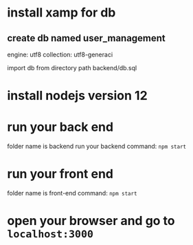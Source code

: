 # install xamp for db

## create db  named user_management
engine: utf8
collection: utf8-generaci

import db from directory path backend/db.sql
# install nodejs version 12

# run your back end
folder name is backend
run your backend 
command: `npm start`

# run your front end
folder name is front-end
command: `npm start`

# open your browser and go to `localhost:3000`
